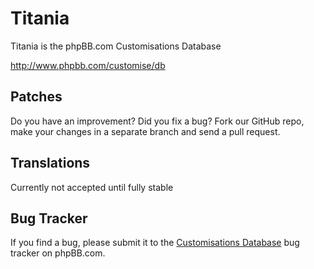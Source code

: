 # Titania

Titania is the phpBB.com Customisations Database

http://www.phpbb.com/customise/db

## Patches

Do you have an improvement? Did you fix a bug? Fork our GitHub repo, make your changes in a separate branch and send a pull request.

## Translations

Currently not accepted until fully stable

## Bug Tracker

If you find a bug, please submit it to the [Customisations Database](http://www.phpbb.com/bugs/titania/) bug tracker on phpBB.com.
